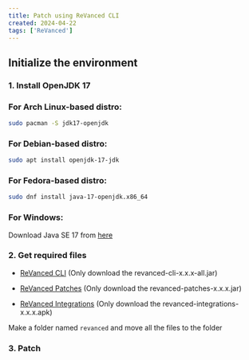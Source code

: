 ```yaml
---
title: Patch using ReVanced CLI
created: 2024-04-22
tags: ['ReVanced']
---
```


## Initialize the environment
### 1. Install OpenJDK 17
### For Arch Linux-based distro:
```bash
sudo pacman -S jdk17-openjdk
```
### For Debian-based distro:
```bash
sudo apt install openjdk-17-jdk
```
### For Fedora-based distro:
```bash
sudo dnf install java-17-openjdk.x86_64
```
### For Windows:
Download Java SE 17 from [here](https://download.oracle.com/java/17/archive/jdk-17.0.10_windows-x64_bin.exe)

### 2. Get required files
- [ReVanced CLI](https://github.com/revanced/revanced-cli/releases/latest) (Only download the revanced-cli-x.x.x-all.jar)

- [ReVanced Patches](https://github.com/revanced/revanced-patches/releases/latest) (Only download the revanced-patches-x.x.x.jar)

- [ReVanced Integrations](https://github.com/revanced/revanced-integrations/releases/latest) (Only download the revanced-integrations-x.x.x.apk)

Make a folder named ``revanced`` and move all the files to the folder

### 3. Patch

